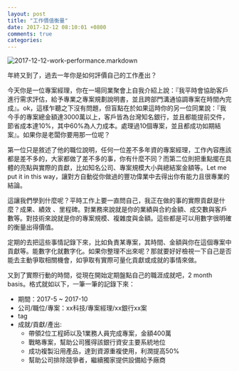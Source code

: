 ```yaml
---
layout: post
title: "工作價值衡量"
date: 2017-12-12 08:10:01 +0800
comments: true
categories: 
---
```


![2017-12-12-work-performance.markdown](http://mrshih.github.io/images/2017-12-12-work-performance.markdown.jpg)

年終又到了，過去一年你是如何評價自己的工作產出？

今天你是一位專案經理，你在一場同業聚會上自我介紹上說：『我平時會協助客戶進行需求評估，給予專業之專案規劃說明書，並且跨部門溝通協調專案在時間內完成』。ok，這樣乍聽之下沒有問題，但盲點在於如果這時你的另一位同業說：『我今手的專案總金額達3000萬以上，客戶皆為台灣知名銀行，並且都能提前交件，節省成本達10%，其中60%為人力成本。處理過10個專案，並且都成功如期結案』。如果你是老闆你要用那一位呢？

第一位只是敘述了他的職位說明，任何一位差不多年資的專案經理，工作內容應該都是差不多的，大家都做了差不多的事，你有什麼不同？而第二位則把重點擺在具體的亮點與實際的貢獻，比如知名公司、專案規模大小與總結案金額等。Let me put it in this way，讓對方自動從你做過的豐功偉業中去得出你有能力且很專業的結論。

這讓我們學到什麼呢？平時工作上要一直問自己，我正在做的事的實際貢獻是什麼？成果、績效 、里程碑。對業務來說就是你的業績與合約金額、成交數與客戶數等。對技術來說就是你的專案規模、複雜度與金額。這些都是可以用數字很明確的衡量出得價值。

定期的去把這些事情記錄下來，比如負責某專案，其時間、金額與你在這個專案中貢獻等。能數字化就數字化。如果你整理不出來呢？那就要好好檢視一下自己是否能去主動爭取相關機會，如爭取有實際可量化貢獻或成就的事情來做。

又到了實際行動的時間，從現在開始定期盤點自己的職涯成就吧，2 month basis。格式就如以下，一筆一筆的記錄下來：

* 期間：2017-5 ~ 2017-10
* 公司/職位/專案：xx科技/專案經理/xx銀行xx案
* tag
* 成就/貢獻/產出:
  * 帶領2位工程師以及1業務人員完成專案，金額400萬
  * 戰略專案，幫助公司獲得該銀行資安主要系統地位
  * 成功複製沿用產品，達到資源重複使用，利潤提高50%
  * 幫助公司排除競爭者，繼續獨家提供設備給予廠商